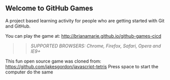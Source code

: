 ## Welcome to GitHub Games

A project based learning activity for people who are getting started with Git and GitHub.

You can play the game at: http://brianamarie.github.io/github-games-cicd

>> _*SUPPORTED BROWSERS*: Chrome, Firefox, Safari, Opera and IE9+_

This fun open source game was cloned from: https://github.com/jakesgordon/javascript-tetris
Press space to start the computer
do the same
